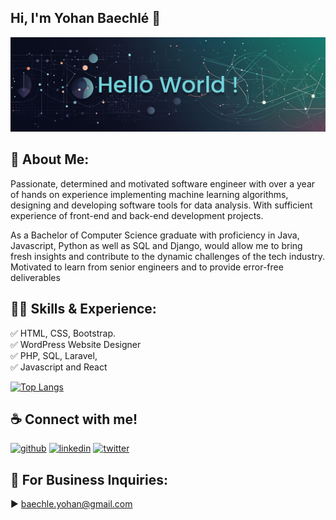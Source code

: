 ## Hi, I'm Yohan Baechlé 👋

![](https://github.com/Yohan-Baechle/Yohan-Baechle/blob/main/banner.jpg?raw=true)

## 🚀 About Me:

Passionate, determined and motivated software engineer with over a year of hands on experience implementing machine
learning algorithms, designing and developing software tools for data analysis. With sufficient experience of front-end and
back-end development projects.

As a Bachelor of Computer Science graduate with proficiency in Java, Javascript, Python as well as SQL and Django, would
allow me to bring fresh insights and contribute to the dynamic challenges of the tech industry. Motivated to learn from senior
engineers and to provide error-free deliverables

## 👨‍💻 Skills & Experience:

✅ HTML, CSS, Bootstrap. <br>
✅ WordPress Website Designer <br>
✅ PHP, SQL, Laravel, <br>
✅ Javascript and React <br>

[![Top Langs](https://github-readme-stats.vercel.app/api/top-langs/?username=Yohan-Baechle)](https://github.com/anuraghazra/github-readme-stats)

## ☕ Connect with me!

[<img src='https://camo.githubusercontent.com/bd2bd127c104ba5c98bb12c70801b075aee1f040009089510f69554300e7ff41/68747470733a2f2f696d672e736869656c64732e696f2f62616467652f4769742d4630353033323f7374796c653d666f722d7468652d6261646765266c6f676f3d676974266c6f676f436f6c6f723d7768697465' alt='github' height='40'>](https://github.com/Yohan-Baechle) [<img src='https://camo.githubusercontent.com/a80d00f23720d0bc9f55481cfcd77ab79e141606829cf16ec43f8cacc7741e46/68747470733a2f2f696d672e736869656c64732e696f2f62616467652f4c696e6b6564496e2d3030373742353f7374796c653d666f722d7468652d6261646765266c6f676f3d6c696e6b6564696e266c6f676f436f6c6f723d7768697465' alt='linkedin' height='40'>](https://www.linkedin.com/in/Yohan-Baechle)
[<img src='https://camo.githubusercontent.com/5d03c86f6a75f7cbe80d135d9162fbf6dc46a31253cf30a8e9bb8279b4d574d3/68747470733a2f2f696d672e736869656c64732e696f2f62616467652f547769747465722d3144413146323f7374796c653d666f722d7468652d6261646765266c6f676f3d74776974746572266c6f676f436f6c6f723d7768697465' alt='twitter' height='40'>](https://twitter.com/Yohan_Baechle)

## 📧 For Business Inquiries:

► baechle.yohan@gmail.com
